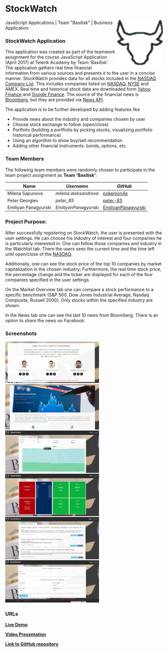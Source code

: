 # StockWatch
<img src="./resources/imgs/logo.png" width="150px" align="right">
JavaScript Applications | Team "Basilisk" | Business Application

### StockWatch Application
This application was created as part of the teamwork assignment for the course JavaScript Application (April 2017) at Telerik Academy by Team 'Basilisk'. The application gathers real time financial information from various sources and presents it to the user in a concise manner. StockWatch provides data for all stocks included in the [NASDAQ Company List](http://www.nasdaq.com/screening/company-list.aspx). This includes companies listed on [NASDAQ](http://www.nasdaq.com/), [NYSE](https://www.nyse.com/index) and AMEX. Real time and historical stock data are downloaded form [Yahoo Finance](https://finance.yahoo.com/) and [Google Finance](https://www.google.com/finance). The source of the financial news is [Bloomberg](https://www.bloomberg.com/), but they are provided via [News API](https://newsapi.org).

The application is to be further developed by adding features like 
* Provide news about the industry and companies chosen by user
* Choose stock exchange to follow (open/close)
* Portfolio (building a portfiolio by picking stocks, visualizing portfolio historical performance)
* Using an algorithm to show buy/sell recommendation
* Adding other financial instruments: bonds, options, etc.

### Team Members
The following team members were randomly chosen to participate in the team project assignment as **Team 'Basilisk'**:

| Name                     | *Username*              | *GitHub*                                                      |
| -------------------------| ------------------------| --------------------------------------------------------------|
| Milena Sapunova          | *milena.aleksandrova*   | [pokemon4e](https://github.com/pokemon4e)                     |
| Peter Georgiev           | *peter_85*              | [peter-85](https://github.com/peter-85)                       | 
| Emiliyan Panagyurski     | *EmiliyanPanagyurski*   | [EmiliyanPanagyurski](https://github.com/EmiliyanPanagyurski) |
 
### Project Purpose:
After successfully registering on StockWatch, the user is presented with the user settings. He can choose his industry of interest and four companies he is particularly interested in. One can follow those companies and industry in the Watchlist tab. There the users sees the current time and the time left until open/close of the [NASDAQ](http://www.nasdaq.com/).

Additionally, one can see the stock price of the top 10 companies by market capitalization in the chosen industry; Furthermore, the real time stock price, the percentage change and the ticker are displayed for each of the four companies specified in the user settings. 

On the Market Overview tab one can compare a stock performance to a specific benchmark (S&P 500, Dow Jones Industrial Average, Nasdaq Composite, Russell 2000). Only stocks within the specified industry are shown. 

In the News tab one can see the last 10 news from Bloomberg. There is an option to share the news on Facebook.


### Screenshots		   
<img width=300px src="resources/imgs/team.JPG">
<img width=300px src="resources/imgs/home.JPG"> 
<img width=300px src="resources/imgs/market-overview.JPG"">  
<img width=300px src="resources/imgs/watchlist.JPG"> 
<img width=300px src="resources/imgs/news.jpg"> 
<img width=300px src="resources/imgs/user-settings.JPG"> 
 
### URLs
[**Live Demo**](https://stock-watch-eab0d.firebaseapp.com/)

[**Video Presentation**](https://youtu.be/oZwoByvm7kA)

[**Link to GitHub repository**](https://github.com/TelerikTeamBasilisk/StockWatch)
